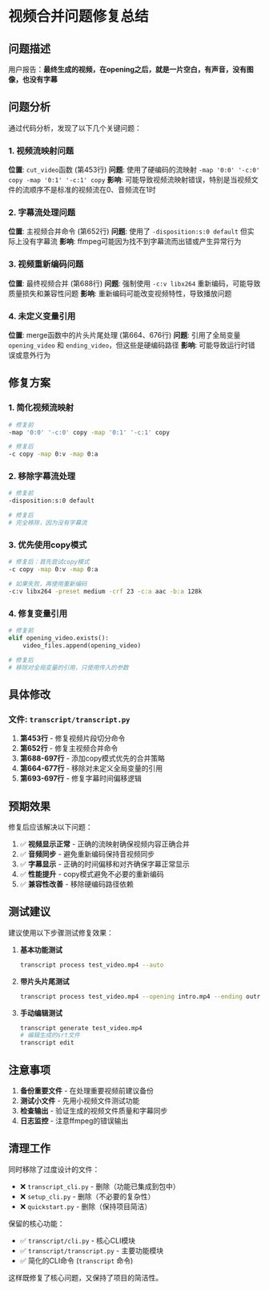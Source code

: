 # 视频合并问题修复总结

## 问题描述

用户报告：**最终生成的视频，在opening之后，就是一片空白，有声音，没有图像，也没有字幕**

## 问题分析

通过代码分析，发现了以下几个关键问题：

### 1. 视频流映射问题
**位置**: `cut_video`函数 (第453行)
**问题**: 使用了硬编码的流映射 `-map '0:0' '-c:0' copy -map '0:1' '-c:1' copy`
**影响**: 可能导致视频流映射错误，特别是当视频文件的流顺序不是标准的视频流在0、音频流在1时

### 2. 字幕流处理问题
**位置**: 主视频合并命令 (第652行)
**问题**: 使用了 `-disposition:s:0 default` 但实际上没有字幕流
**影响**: ffmpeg可能因为找不到字幕流而出错或产生异常行为

### 3. 视频重新编码问题
**位置**: 最终视频合并 (第688行)
**问题**: 强制使用 `-c:v libx264` 重新编码，可能导致质量损失和兼容性问题
**影响**: 重新编码可能改变视频特性，导致播放问题

### 4. 未定义变量引用
**位置**: merge函数中的片头片尾处理 (第664、676行)
**问题**: 引用了全局变量 `opening_video` 和 `ending_video`，但这些是硬编码路径
**影响**: 可能导致运行时错误或意外行为

## 修复方案

### 1. 简化视频流映射
```bash
# 修复前
-map '0:0' '-c:0' copy -map '0:1' '-c:1' copy

# 修复后
-c copy -map 0:v -map 0:a
```

### 2. 移除字幕流处理
```bash
# 修复前
-disposition:s:0 default

# 修复后
# 完全移除，因为没有字幕流
```

### 3. 优先使用copy模式
```bash
# 修复后：首先尝试copy模式
-c copy -map 0:v -map 0:a

# 如果失败，再使用重新编码
-c:v libx264 -preset medium -crf 23 -c:a aac -b:a 128k
```

### 4. 修复变量引用
```python
# 修复前
elif opening_video.exists():
    video_files.append(opening_video)

# 修复后
# 移除对全局变量的引用，只使用传入的参数
```

## 具体修改

### 文件: `transcript/transcript.py`

1. **第453行** - 修复视频片段切分命令
2. **第652行** - 修复主视频合并命令
3. **第688-697行** - 添加copy模式优先的合并策略
4. **第664-677行** - 移除对未定义全局变量的引用
5. **第693-697行** - 修复字幕时间偏移逻辑

## 预期效果

修复后应该解决以下问题：

1. ✅ **视频显示正常** - 正确的流映射确保视频内容正确合并
2. ✅ **音频同步** - 避免重新编码保持音视频同步
3. ✅ **字幕显示** - 正确的时间偏移和对齐确保字幕正常显示
4. ✅ **性能提升** - copy模式避免不必要的重新编码
5. ✅ **兼容性改善** - 移除硬编码路径依赖

## 测试建议

建议使用以下步骤测试修复效果：

1. **基本功能测试**
   ```bash
   transcript process test_video.mp4 --auto
   ```

2. **带片头片尾测试**
   ```bash
   transcript process test_video.mp4 --opening intro.mp4 --ending outro.mp4
   ```

3. **手动编辑测试**
   ```bash
   transcript generate test_video.mp4
   # 编辑生成的srt文件
   transcript edit
   ```

## 注意事项

1. **备份重要文件** - 在处理重要视频前建议备份
2. **测试小文件** - 先用小视频文件测试功能
3. **检查输出** - 验证生成的视频文件质量和字幕同步
4. **日志监控** - 注意ffmpeg的错误输出

## 清理工作

同时移除了过度设计的文件：
- ❌ `transcript_cli.py` - 删除（功能已集成到包中）
- ❌ `setup_cli.py` - 删除（不必要的复杂性）
- ❌ `quickstart.py` - 删除（保持项目简洁）

保留的核心功能：
- ✅ `transcript/cli.py` - 核心CLI模块
- ✅ `transcript/transcript.py` - 主要功能模块
- ✅ 简化的CLI命令 (`transcript` 命令)

这样既修复了核心问题，又保持了项目的简洁性。

